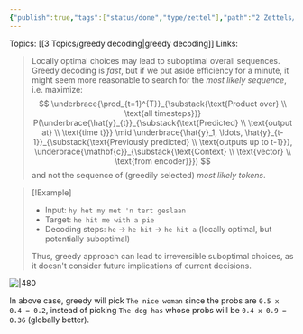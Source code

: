 ```yaml
---
{"publish":true,"tags":["status/done","type/zettel"],"path":"2 Zettels/greedy decoding limitations.md","permalink":"/2-zettels/greedy-decoding-limitations/","PassFrontmatter":true}
---
```



Topics: [[3 Topics/greedy decoding\|greedy decoding]]
Links:

> Locally optimal choices may lead to suboptimal overall sequences. Greedy decoding is *fast*, but if we put aside efficiency for a minute, it might seem more reasonable to search for the _most likely sequence_, i.e. maximize:
> $$
> \underbrace{\prod_{t=1}^{T}}_{\substack{\text{Product over} \\ \text{all timesteps}}}
> P(\underbrace{\hat{y}_{t}}_{\substack{\text{Predicted} \\ \text{output at} \\ \text{time t}}} \mid
> \underbrace{\hat{y}_1, \ldots, \hat{y}_{t-1}}_{\substack{\text{Previously predicted} \\ \text{outputs up to t-1}}},
> \underbrace{\mathbf{c}}_{\substack{\text{Context} \\ \text{vector} \\ \text{from encoder}}})
> $$
> and not the sequence of (greedily selected) _most likely tokens_.

> [!Example]
> - Input: `hy het my met 'n tert geslaan`
> - Target: `he hit me with a pie`
> - Decoding steps: `he` -> `he hit` -> `he hit a` (locally optimal, but potentially suboptimal)
> 
> Thus, greedy approach can lead to irreversible suboptimal choices, as it doesn't consider future implications of current decisions.

![|480](https://res.cloudinary.com/dcameztw9/image/upload/v1728132902/tl7frqqf4m5seffj7fu2.png)

In above case, greedy will pick `The nice woman` since the probs are `0.5 x 0.4 = 0.2`, instead of picking `The dog has` whose probs will be `0.4 x 0.9 = 0.36` (globally better).